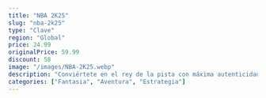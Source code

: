 ```yaml
---
title: "NBA 2K25"
slug: "nba-2k25"
type: "Clave"
region: "Global"
price: 24.99
originalPrice: 59.99
discount: 58
image: "/images/NBA-2K25.webp"
description: "Conviértete en el rey de la pista con máxima autenticidad y realismo con ProPLAY™, que te permitirá tener el control absoluto de tu juego en NBA 2K25. Define tu legado en Mi CARRERA, MyTEAM, Mi NBA y La W. Exprésate con una serie de opciones de personalización y explora una Ciudad totalmente nueva y llena de oportunidades."
categories: ["Fantasia", "Aventura", "Estrategia"]
---
```

